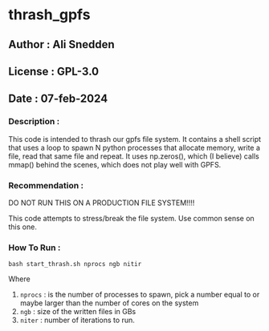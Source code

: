 # thrash_gpfs
## Author : Ali Snedden
## License : GPL-3.0
## Date : 07-feb-2024

### Description :
This code is intended to thrash our gpfs file system.  It contains a shell script 
that uses a loop to spawn N python processes that allocate memory, write a file, 
read that same file and repeat.  It uses np.zeros(), which (I believe) calls mmap()
behind the scenes, which does not play well with GPFS.


### Recommendation :
DO NOT RUN THIS ON A PRODUCTION FILE SYSTEM!!!! 

This code attempts to stress/break the file system.  Use common sense on this one.


### How To Run :
```
bash start_thrash.sh nprocs ngb nitir
```

Where 
1. `nprocs` : is the number of processes to spawn, pick a number equal to or
              maybe larger than the number of cores on the system
2. `ngb`    : size of the written files in GBs
3. `niter`  : number of iterations to run.

